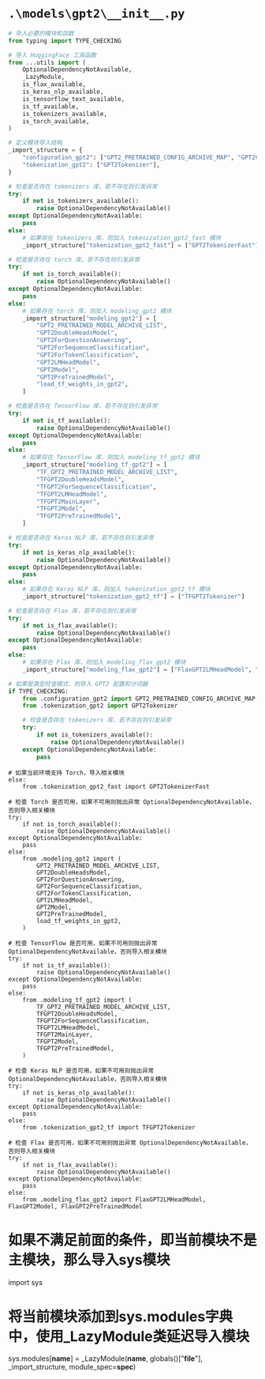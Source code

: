 # `.\models\gpt2\__init__.py`

```py
# 导入必要的模块和函数
from typing import TYPE_CHECKING

# 导入 HuggingFace 工具函数
from ...utils import (
    OptionalDependencyNotAvailable,
    _LazyModule,
    is_flax_available,
    is_keras_nlp_available,
    is_tensorflow_text_available,
    is_tf_available,
    is_tokenizers_available,
    is_torch_available,
)

# 定义模块导入结构
_import_structure = {
    "configuration_gpt2": ["GPT2_PRETRAINED_CONFIG_ARCHIVE_MAP", "GPT2Config", "GPT2OnnxConfig"],
    "tokenization_gpt2": ["GPT2Tokenizer"],
}

# 检查是否存在 tokenizers 库，若不存在则引发异常
try:
    if not is_tokenizers_available():
        raise OptionalDependencyNotAvailable()
except OptionalDependencyNotAvailable:
    pass
else:
    # 如果存在 tokenizers 库，则加入 tokenization_gpt2_fast 模块
    _import_structure["tokenization_gpt2_fast"] = ["GPT2TokenizerFast"]

# 检查是否存在 torch 库，若不存在则引发异常
try:
    if not is_torch_available():
        raise OptionalDependencyNotAvailable()
except OptionalDependencyNotAvailable:
    pass
else:
    # 如果存在 torch 库，则加入 modeling_gpt2 模块
    _import_structure["modeling_gpt2"] = [
        "GPT2_PRETRAINED_MODEL_ARCHIVE_LIST",
        "GPT2DoubleHeadsModel",
        "GPT2ForQuestionAnswering",
        "GPT2ForSequenceClassification",
        "GPT2ForTokenClassification",
        "GPT2LMHeadModel",
        "GPT2Model",
        "GPT2PreTrainedModel",
        "load_tf_weights_in_gpt2",
    ]

# 检查是否存在 TensorFlow 库，若不存在则引发异常
try:
    if not is_tf_available():
        raise OptionalDependencyNotAvailable()
except OptionalDependencyNotAvailable:
    pass
else:
    # 如果存在 TensorFlow 库，则加入 modeling_tf_gpt2 模块
    _import_structure["modeling_tf_gpt2"] = [
        "TF_GPT2_PRETRAINED_MODEL_ARCHIVE_LIST",
        "TFGPT2DoubleHeadsModel",
        "TFGPT2ForSequenceClassification",
        "TFGPT2LMHeadModel",
        "TFGPT2MainLayer",
        "TFGPT2Model",
        "TFGPT2PreTrainedModel",
    ]

# 检查是否存在 Keras NLP 库，若不存在则引发异常
try:
    if not is_keras_nlp_available():
        raise OptionalDependencyNotAvailable()
except OptionalDependencyNotAvailable:
    pass
else:
    # 如果存在 Keras NLP 库，则加入 tokenization_gpt2_tf 模块
    _import_structure["tokenization_gpt2_tf"] = ["TFGPT2Tokenizer"]

# 检查是否存在 Flax 库，若不存在则引发异常
try:
    if not is_flax_available():
        raise OptionalDependencyNotAvailable()
except OptionalDependencyNotAvailable:
    pass
else:
    # 如果存在 Flax 库，则加入 modeling_flax_gpt2 模块
    _import_structure["modeling_flax_gpt2"] = ["FlaxGPT2LMHeadModel", "FlaxGPT2Model", "FlaxGPT2PreTrainedModel"]

# 如果是类型检查模式，则导入 GPT2 配置和分词器
if TYPE_CHECKING:
    from .configuration_gpt2 import GPT2_PRETRAINED_CONFIG_ARCHIVE_MAP, GPT2Config, GPT2OnnxConfig
    from .tokenization_gpt2 import GPT2Tokenizer

    # 检查是否存在 tokenizers 库，若不存在则引发异常
    try:
        if not is_tokenizers_available():
            raise OptionalDependencyNotAvailable()
    except OptionalDependencyNotAvailable:
        pass
```  
    # 如果当前环境支持 Torch，导入相关模块
    else:
        from .tokenization_gpt2_fast import GPT2TokenizerFast

    # 检查 Torch 是否可用，如果不可用则抛出异常 OptionalDependencyNotAvailable，否则导入相关模块
    try:
        if not is_torch_available():
            raise OptionalDependencyNotAvailable()
    except OptionalDependencyNotAvailable:
        pass
    else:
        from .modeling_gpt2 import (
            GPT2_PRETRAINED_MODEL_ARCHIVE_LIST,
            GPT2DoubleHeadsModel,
            GPT2ForQuestionAnswering,
            GPT2ForSequenceClassification,
            GPT2ForTokenClassification,
            GPT2LMHeadModel,
            GPT2Model,
            GPT2PreTrainedModel,
            load_tf_weights_in_gpt2,
        )

    # 检查 TensorFlow 是否可用，如果不可用则抛出异常 OptionalDependencyNotAvailable，否则导入相关模块
    try:
        if not is_tf_available():
            raise OptionalDependencyNotAvailable()
    except OptionalDependencyNotAvailable:
        pass
    else:
        from .modeling_tf_gpt2 import (
            TF_GPT2_PRETRAINED_MODEL_ARCHIVE_LIST,
            TFGPT2DoubleHeadsModel,
            TFGPT2ForSequenceClassification,
            TFGPT2LMHeadModel,
            TFGPT2MainLayer,
            TFGPT2Model,
            TFGPT2PreTrainedModel,
        )

    # 检查 Keras NLP 是否可用，如果不可用则抛出异常 OptionalDependencyNotAvailable，否则导入相关模块
    try:
        if not is_keras_nlp_available():
            raise OptionalDependencyNotAvailable()
    except OptionalDependencyNotAvailable:
        pass
    else:
        from .tokenization_gpt2_tf import TFGPT2Tokenizer

    # 检查 Flax 是否可用，如果不可用则抛出异常 OptionalDependencyNotAvailable，否则导入相关模块
    try:
        if not is_flax_available():
            raise OptionalDependencyNotAvailable()
    except OptionalDependencyNotAvailable:
        pass
    else:
        from .modeling_flax_gpt2 import FlaxGPT2LMHeadModel, FlaxGPT2Model, FlaxGPT2PreTrainedModel
# 如果不满足前面的条件，即当前模块不是主模块，那么导入sys模块
import sys
# 将当前模块添加到sys.modules字典中，使用_LazyModule类延迟导入模块
sys.modules[__name__] = _LazyModule(__name__, globals()["__file__"], _import_structure, module_spec=__spec__)
```